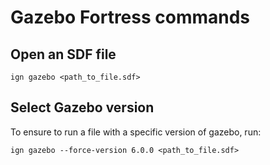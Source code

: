 # Gazebo Fortress commands

## Open an SDF file

```shell
ign gazebo <path_to_file.sdf>
```

## Select Gazebo version

To ensure to run a file with a specific version of gazebo, run:

```shell
ign gazebo --force-version 6.0.0 <path_to_file.sdf>
```
